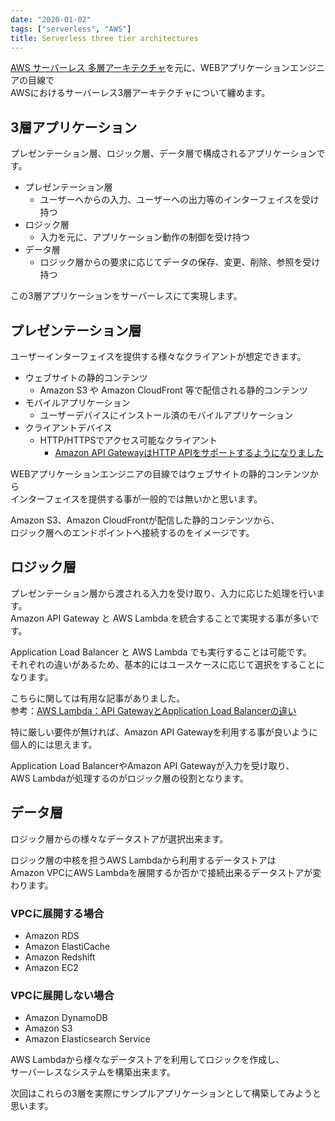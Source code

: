 ```yaml
---
date: "2020-01-02"
tags: ["serverless", "AWS"]
title: Serverless three tier architectures
---
```




[AWS サーバーレス 多層アーキテクチャ](https://d1.awsstatic.com/International/ja_JP/Whitepapers/AWS-Serverless-Multi-Tier-Architectures_JA.pdf)を元に、WEBアプリケーションエンジニアの目線で  
AWSにおけるサーバーレス3層アーキテクチャについて纏めます。


## 3層アプリケーション

プレゼンテーション層、ロジック層、データ層で構成されるアプリケーションです。

- プレゼンテーション層
    - ユーザーへからの入力、ユーザーへの出力等のインターフェイスを受け持つ
- ロジック層
    - 入力を元に、アプリケーション動作の制御を受け持つ
- データ層
    - ロジック層からの要求に応じてデータの保存、変更、削除、参照を受け持つ

この3層アプリケーションをサーバーレスにて実現します。

## プレゼンテーション層

ユーザーインターフェイスを提供する様々なクライアントが想定できます。

- ウェブサイトの静的コンテンツ
    - Amazon S3 や Amazon CloudFront 等で配信される静的コンテンツ
- モバイルアプリケーション
    - ユーザーデバイスにインストール済のモバイルアプリケーション
- クライアントデバイス
    - HTTP/HTTPSでアクセス可能なクライアント
        - [Amazon API GatewayはHTTP APIをサポートするようになりました](https://aws.amazon.com/jp/blogs/compute/announcing-http-apis-for-amazon-api-gateway/)

WEBアプリケーションエンジニアの目線ではウェブサイトの静的コンテンツから  
インターフェイスを提供する事が一般的では無いかと思います。

Amazon S3、Amazon CloudFrontが配信した静的コンテンツから、  
ロジック層へのエンドポイントへ接続するのをイメージです。

## ロジック層

プレゼンテーション層から渡される入力を受け取り、入力に応じた処理を行います。  
Amazon API Gateway と AWS Lambda を統合することで実現する事が多いです。

Application Load Balancer と AWS Lambda でも実行することは可能です。  
それぞれの違いがあるため、基本的にはユースケースに応じて選択をすることになります。

こちらに関しては有用な記事がありました。  
参考：[AWS Lambda：API GatewayとApplication Load Balancerの違い](https://qiita.com/unhurried/items/5a497ec81e4fefe22396)

特に厳しい要件が無ければ、Amazon API Gatewayを利用する事が良いように個人的には思えます。

Application Load BalancerやAmazon API Gatewayが入力を受け取り、  
AWS Lambdaが処理するのがロジック層の役割となります。

## データ層

ロジック層からの様々なデータストアが選択出来ます。

ロジック層の中核を担うAWS Lambdaから利用するデータストアは  
Amazon VPCにAWS Lambdaを展開するか否かで接続出来るデータストアが変わります。

### VPCに展開する場合

- Amazon RDS
- Amazon ElastiCache
- Amazon Redshift
- Amazon EC2

### VPCに展開しない場合

- Amazon DynamoDB
- Amazon S3
- Amazon Elasticsearch Service

AWS Lambdaから様々なデータストアを利用してロジックを作成し、  
サーバーレスなシステムを構築出来ます。

次回はこれらの3層を実際にサンプルアプリケーションとして構築してみようと思います。
